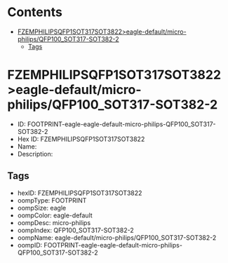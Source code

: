 



Contents
========

* [FZEMPHILIPSQFP1SOT317SOT3822>eagle-default/micro-philips/QFP100_SOT317-SOT382-2](#fzemphilipsqfp1sot317sot3822eagle-defaultmicro-philipsqfp100_sot317-sot382-2)
	* [Tags](#tags)

# FZEMPHILIPSQFP1SOT317SOT3822>eagle-default/micro-philips/QFP100_SOT317-SOT382-2

- ID: FOOTPRINT-eagle-eagle-default-micro-philips-QFP100_SOT317-SOT382-2
- Hex ID: FZEMPHILIPSQFP1SOT317SOT3822
- Name: 
- Description: 

## Tags

- hexID: FZEMPHILIPSQFP1SOT317SOT3822
- oompType: FOOTPRINT
- oompSize: eagle
- oompColor: eagle-default
- oompDesc: micro-philips
- oompIndex: QFP100_SOT317-SOT382-2
- oompName: eagle-default/micro-philips/QFP100_SOT317-SOT382-2
- oompID: FOOTPRINT-eagle-eagle-default-micro-philips-QFP100_SOT317-SOT382-2
